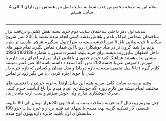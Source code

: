 <center>
 سلام این یه صفحه مخصوص جذب شما به سایت اصل من هستش من دارای 3 الی 4 سایت هستم .
</center>
<br>
<hr>
سایت اول دکر داخلی ساختمان 
سایت دوم خرید بسته نقش کشی و دریافت تراژ ساختمان شما من اتوکک بلدم و باهاش نقشه کشی انجام میدم نقشه با 200 تمن شروع میکنم تا خونه ویلایی باق 5 تمن اخرشه بسته به متراج پول نمیگیرم هرچی ظریف تر طره بزنم برا شما گرون تر در میاد
جوشکاری رو با این شماره تماس بگیرید تمام شهر های داخل اصفهان ساپوررت میشه 
برای خرید بلیط کنسرت سنتور با شماره 09934103138 منشی بنده هستند هماهنگ کنید خودم حضوری باهاتون قرار میزارم اجرای زنده دارم با اموزش (اموزش تقریبا جلسه 200 تمن اگه استعداد داشته باشه 50 نمن کمتر نمیشه کارم گیره ) تا 5 میل تخفیف میدم به تازه دومادا و سال مندان و کسایی که تازه خونه دار شدن یا خونه اجاره کردن . با من بگیر زود تر تماس 

وقتم برسه یه سایت کامل میزنم همه این مثایل اونجا به نوبه خوشون با تخفیف های مختلف انجام میشه من کارم روزه اگه جوشکاری انجام میدم برا باغ ایناست خبرم کنید . مدرک جوشکاری ندارم ولی جوش میزنم واست .ارت ماه در بیاد .

 چنل یوتوبم رو دنبال کنید هزینه مصاحبه بسته به انتخابتون 80 هزار تومان الی 60 ملیونه  قسطی کار نمیکنم گزینه بهت مییدم با بچهای تیم فیلم بردار و غیره ساب جزو 100 سابسکرای اول باشید جایزه داره بهتون لوح میدم .
